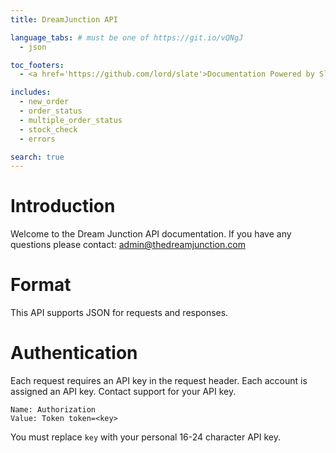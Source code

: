 ```yaml
---
title: DreamJunction API

language_tabs: # must be one of https://git.io/vQNgJ
  - json

toc_footers:
  - <a href='https://github.com/lord/slate'>Documentation Powered by Slate</a>

includes:
  - new_order
  - order_status
  - multiple_order_status
  - stock_check
  - errors

search: true
---
```


# Introduction

Welcome to the Dream Junction API documentation. If you have any questions please contact: <admin@thedreamjunction.com>

# Format

This API supports JSON for requests and responses.

# Authentication

Each request requires an API key in the request header. Each account is assigned an API key. Contact support for your API key.

  `Name: Authorization`  
  `Value: Token token=<key>`

<aside class="notice">
You must replace <code>key</code> with your personal 16-24 character API key.
</aside>
